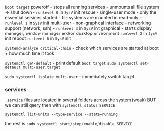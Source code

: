 `boot target`
	poweroff
		- stops all running services
		- unmounts all file system -> shut down
		- `runlevel 0` in `SysV` init
	rescue
		- single-user mode
		- only the essential services started
		- file systems are mounted in read-only
		- `runlevel 1` in `SysV` init
	multi-user
		- non-graphical interface
		- networking support (network, ssh)
		- `runlevel 3` in `SysV` init
	graphical
		- starts display manager, window manager and/or desktop environment
		`runlevel 5` in `SysV` init
	reboot
		`runlevel 6` in `SysV` init

`systemd-analyze critical-chain` - check which services are started at boot + how much time it took

`systemctl get-default` - print default `boot target`
`sudo systemctl set-default multi-user.target`

`sudo systemctl isolate multi-user` - immediately switch target

### services
`.service` files are located in several folders across the system (weak)
	BUT we can still query then with `systemctl status SERVICE`

`systemctl list-units --type=service --state=running`

the rest is `sudo systemctl start/stop/enable/disable SERVICE`